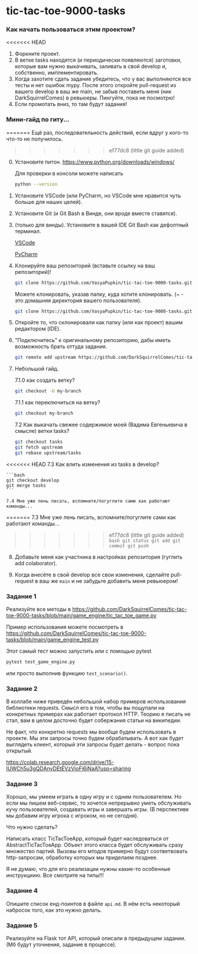 # tic-tac-toe-9000-tasks

### Как начать пользоваться этим проектом?
<<<<<<< HEAD
1. Форкните проект.
2. В ветке tasks находятся (и периодически появляются) заготовки, которые вам нужно выкачивать, заливать в свой develop и, собственно, имплементировать.
3. Когда захотите сдать задание убедитесь, что у вас выполняются все тесты и нет ошибок mypy. После этого откройте pull-request из вашего develop в ваш же main, не забыв поставить меня (ник DarkSquirrelComes) в ревьюеры. Пингуйте, пока не посмотрю!
4. Если промотать вниз, то там будут задания!

### Мини-гайд по гиту...
=======
Ещё раз, последовательность действий, если вдруг у кого-то что-то не получилось.
>>>>>>> ef77dc8 (little git guide added)

0. Установите питон. https://www.python.org/downloads/windows/

    Для проверки в консоли можете написать
    
    ```bash
    python --version
    ```

1. Установите VSCode (или PyCharm, но VSCode мне нравится чуть больше для наших целей).

2. Установите Git (и Git Bash в Винде, они вроде вместе ставятся).

3. (только для винды). Установите в вашей IDE Git Bash как дефолтный терминал. 

    [VSCode](https://stackoverflow.com/questions/42606837/how-do-i-use-bash-on-windows-from-the-visual-studio-code-integrated-terminal) 

    [PyCharm](https://coderoad.ru/20573213/%D0%92%D1%81%D1%82%D1%80%D0%BE%D0%B8%D1%82%D1%8C-Git-bash-%D0%B2-PyCharm-%D0%BA%D0%B0%D0%BA-%D0%B2%D0%BD%D0%B5%D1%88%D0%BD%D0%B8%D0%B9-%D0%B8%D0%BD%D1%81%D1%82%D1%80%D1%83%D0%BC%D0%B5%D0%BD%D1%82-%D0%B8-%D1%80%D0%B0%D0%B1%D0%BE%D1%82%D0%B0%D1%82%D1%8C-%D1%81-%D0%BD%D0%B8%D0%BC-%D0%B2-%D0%BE%D0%BA%D0%BD%D0%B5)

4. Клонируйте ваш репозиторий (вставьте ссылку на ваш репозиторий)!

    ```bash
    git clone https://github.com/VasyaPupkin/tic-tac-toe-9000-tasks.git
    ```

    Можете клонировать, указав папку, куда хотите клонировать. (~ - это домашняя директория вашего пользователя).

    ```bash
    git clone https://github.com/VasyaPupkin/tic-tac-toe-9000-tasks.git ~/my/favorite/folder
    ```

5. Откройте то, что склонировали как папку (или как проект) вашим редактором (IDE).

6. "Подключитесь" к оригинальному репозиторию, дабы иметь возможность брать оттуда задания.

    ```bash
    git remote add upstream https://github.com/DarkSquirrelComes/tic-tac-toe-9000-tasks.git
    ```

7. Небольшой гайд. 

    7.1.0 как создать ветку?
    
    ```bash
    git checkout -b my-branch
    ```

    7.1.1 как переключиться на ветку?
    
    ```bash
    git checkout my-branch
    ```

    7.2 Как выкачать свежее содержимое моей (Вадима Евгеньевича в смысле) ветки tasks?

    ```bash
    git checkout tasks
    git fetch upstream
    git rebase upstream/tasks
    ```

<<<<<<< HEAD
    7.3 Как влить изменения из tasks в develop?

    ```bash
    git checkout develop
    git merge tasks
    ```

    7.4 Мне уже лень писать, вспомните/погуглите сами как работают команды...
=======
    7.3 Мне уже лень писать, вспомните/погуглите сами как работают команды...
>>>>>>> ef77dc8 (little git guide added)
    ```bash
    git status
    git add
    git commit
    git push
    ```
8. Добавьте меня как участника в настройках репозитория (гуглить add colaborator).

9. Когда внесёте в свой develop все свои изменения, сделайте pull-request в ваш же `main` и не забудьте добавить меня ревьюером! 

### Задание 1
Реализуйте все методы в https://github.com/DarkSquirrelComes/tic-tac-toe-9000-tasks/blob/main/game_engine/tic_tac_toe_game.py

Пример использования можете посмотреть в https://github.com/DarkSquirrelComes/tic-tac-toe-9000-tasks/blob/main/game_engine_test.py

Этот самый тест можно запустить или с помощью pytest
```bash
pytest test_game_engine.py
```
или просто выполнив функцию ```test_scenario()```.

### Задание 2
В коллабе ниже приведён небольшой набор примеров использования библиотеки requests. Смысл его в том, чтобы вы пощупали на конкретных примерах как работает протокол HTTP. Теорию я писать не стал, вам в целом досточно будет собержания статьи на википедии.

Не факт, что конкретно requests мы вообще будем использовать в проекте. Мы эти запросы точно будем обрабатывать. А вот как будет выглядеть клиент, который эти запросы будет делать - вопрос пока открытый.

https://colab.research.google.com/drive/15-IUWCh5u3gQDAnyDEtEVzVioFi6iNaA?usp=sharing

### Задание 3

Хорошо, мы умеем играть в одну игру и с одним пользователем. Но если мы пишем веб-сервис, то хочется непрерывно уметь обслуживать кучу пользователей, создавать игры и завершать игры. (В перспективе мы добавим игру игрока с игроком, но не сегодня).

Что нужно сделать?

Написать класс TicTacToeApp, который будет наследоваться от AbstractTicTacToeApp. Объект этого класса будет обслуживать сразу множество партий. Вызовы его мтодов примерно будут соответвовать http-запросам, обработку которых мы приделаем позднее.

Я не думаю, что для его реализации нужны какие-то особенные инструкциию. Все смотрите на типы!!!

### Задание 4
Опишите список енд-поинтов в файле `api.md`. В нём есть некоторый набросок того, как это нужно делать.

### Задание 5
Реализуйте на Flask тот API, который описали в предыдущем задании. (Мб будут уточнения, задание в процессе).
